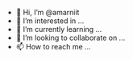 - 👋 Hi, I’m @amarniit
- 👀 I’m interested in ...
- 🌱 I’m currently learning ...
- 💞️ I’m looking to collaborate on ...
- 📫 How to reach me ...

<!---
amarniit/amarniit is a ✨ special ✨ repository because its `README.md` (this file) appears on your GitHub profile.
You can click the Preview link to take a look at your changes.
--->
